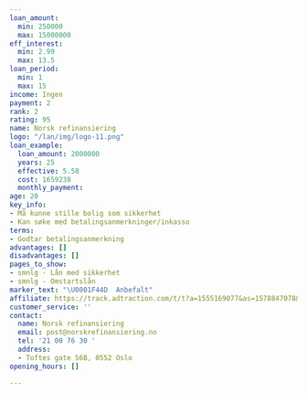 ```yaml
---
loan_amount:
  min: 250000
  max: 15000000
eff_interest:
  min: 2.99
  max: 13.5
loan_period:
  min: 1
  max: 15
income: Ingen
payment: 2
rank: 2
rating: 95
name: Norsk refinansiering
logo: "/lan/img/logo-11.png"
loan_example:
  loan_amount: 2000000
  years: 25
  effective: 5.58
  cost: 1659238
  monthly_payment: 
age: 20
key_info:
- Må kunne stille bolig som sikkerhet
- Kan søke med betalingsanmerkninger/inkasso
terms:
- Godtar betalingsanmerkning
advantages: []
disadvantages: []
pages_to_show:
- smnlg - Lån med sikkerhet
- smnlg - Omstartslån
marker_text: "\U0001F44D  Anbefalt"
affiliate: https://track.adtraction.com/t/t?a=1555169077&as=1578847078&t=2&tk=1
customer_service: ''
contact:
  name: Norsk refinansiering
  email: post@norskrefinansiering.no
  tel: '21 00 76 30 '
  address:
  - Toftes gate 56B, 0552 Oslo
opening_hours: []

---
```


